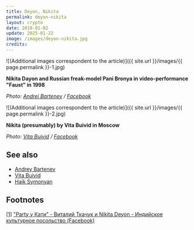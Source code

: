 ```yaml
---
title: Deyon, Nikita
permalink: deyon-nikita
layout: crypto
date: 2018-01-02
update: 2025-01-22
image: /images/deyon-nikita.jpg
credits:
---
```


![(Additional images correspondent to the article)]({{ site.url }}/images/{{ page.permalink }}-1.jpg)

**Nikita Dayon and Russian freak-model Pani Bronya in video-performance "Faust" in 1998**

*Photo: [Andrei Bartenev](bartenev-andrei) / [Facebook](https://www.facebook.com/nikita.deyon)*

![(Additional images correspondent to the article)]({{ site.url }}/images/{{ page.permalink }}-2.jpg)

**Nikita (presumably) by Vita Buivid in Moscow**

*Photo: [Vita Buivid](buivid-vita) / [Facebook](https://www.facebook.com/nikita.deyon)*

## See also

+ [Andrey Bartenev](bartenev-andrey)
+ [Vita Buivid](buivid-vita)
+ [Haik Symonyan ](haik-simonyan)

## Footnotes

[[1]](#a1) <span id="f1"></span> ["Party у Кати" - Виталий Ткачук и Nikita Deyon - Индийское культурное посольство (Facebook)](https://www.facebook.com/photo.php?fbid=724047737646846&set=gm.241232946080349&type=3&theater)
